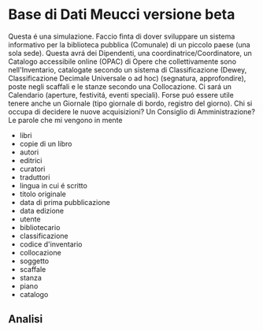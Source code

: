 # Base di Dati Meucci versione beta

Questa é una simulazione. Faccio finta di dover sviluppare un sistema
informativo per la biblioteca pubblica (Comunale) di un piccolo paese (una sola
sede).
Questa avrá dei Dipendenti, una coordinatrice/Coordinatore, un Catalogo
accessibile online (OPAC) di Opere che collettivamente sono nell'Inventario,
catalogate secondo un sistema di Classificazione (Dewey, Classificazione
Decimale Universale o ad hoc) (segnatura, approfondire),
poste negli scaffali e le stanze secondo una Collocazione. Ci sará un Calendario
(aperture, festivitá, eventi speciali). Forse puó essere utile tenere anche un
Giornale (tipo giornale di bordo, registro del giorno). Chi si occupa di
decidere le nuove acquisizioni? Un Consiglio di Amministrazione? 
Le parole che mi vengono in mente

+ libri
+ copie di un libro
+ autori
+ editrici
+ curatori
+ traduttori
+ lingua in cui é scritto
+ titolo originale
+ data di prima pubblicazione
+ data edizione 
+ utente
+ bibliotecario
+ classificazione
+ codice d'inventario
+ collocazione
+ soggetto
+ scaffale
+ stanza
+ piano
+ catalogo


## Analisi 